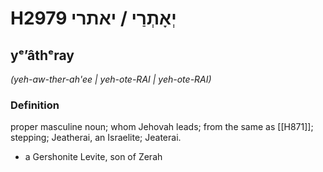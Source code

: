 # H2979 יְאָתְרַי / יאתרי

## yᵉʼâthᵉray

_(yeh-aw-ther-ah'ee | yeh-ote-RAI | yeh-ote-RAI)_

### Definition

proper masculine noun; whom Jehovah leads; from the same as [[H871]]; stepping; Jeatherai, an Israelite; Jeaterai.

- a Gershonite Levite, son of Zerah
